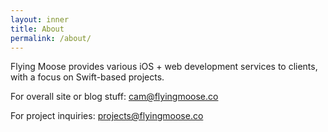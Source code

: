 ```yaml
---
layout: inner
title: About
permalink: /about/
---
```


Flying Moose provides various iOS + web development services to clients, with a focus on Swift-based projects. 

For overall site or blog stuff: [cam@flyingmoose.co](mailto:cam@flyingmoose.co)

For project inquiries: [projects@flyingmoose.co](mailto:projects@flyingmoose.co)